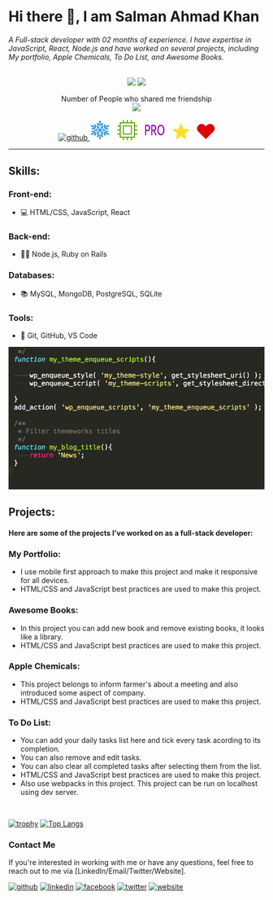 # Hi there 👋, I am Salman Ahmad Khan <br>
###### A Full-stack developer with 02 months of experience. I have expertise in JavaScript, React, Node.js and have worked on several projects, including My portfolio, Apple Chemicals, To Do List, and Awesome Books. <br>
<div align="center"> 
  <img src="https://github-readme-stats.vercel.app/api?username=fpsapc&show_icons=true&count_private=true" width='400'/>
  <img src="https://streak-stats.demolab.com/?user=fpsapc" width='430'/>
</div>

<p align="center"> 
  Number of People who shared me friendship <br>
  <img src="https://profile-counter.glitch.me/fpsapc/count.svg" />
</p>
<div align="center">
<a href='https://github.com/fpsapc/'><img src='https://cdn.jsdelivr.net/npm/simple-icons@3.0.1/icons/github.svg' alt='github' height='40'>
<a href='https://archiveprogram.github.com/'><img src='https://raw.githubusercontent.com/acervenky/animated-github-badges/master/assets/acbadge.gif' width='40' height='40'></a> <a href='https://docs.github.com/en/developers'><img src='https://raw.githubusercontent.com/acervenky/animated-github-badges/master/assets/devbadge.gif' width='40' height='40'></a> <a href='https://github.com/pricing'><img src='https://raw.githubusercontent.com/acervenky/animated-github-badges/master/assets/pro.gif' width='40' height='40'></a> <a href='https://stars.github.com/'><img src='https://raw.githubusercontent.com/acervenky/animated-github-badges/master/assets/starbadge.gif' width='35' height='35'></a> <a href='https://docs.github.com/en/github/supporting-the-open-source-community-with-github-sponsors'><img src='https://raw.githubusercontent.com/acervenky/animated-github-badges/master/assets/sponsorbadge.gif' width='35' height='35'></a>
</div> <hr>
  
## Skills:
### Front-end:
- 💻 HTML/CSS, JavaScript, React 

### Back-end: 
- 👩‍💻 Node.js, Ruby on Rails 

### Databases:
- 📚 MySQL, MongoDB, PostgreSQL, SQLite 

### Tools:
- 🔨 Git, GitHub, VS Code

![I am a Full Stack Developer](https://github.com/fpsapc/fpsapc/blob/main/coding.gif) <br>
## Projects:
#### Here are some of the projects I've worked on as a full-stack developer:

### My Portfolio:
- I use mobile first approach to make this project and make it responsive for all devices. 
- HTML/CSS and JavaScript best practices are used to make this project.

### Awesome Books:
- In this project you can add new book and remove existing books, it looks like a library.
- HTML/CSS and JavaScript best practices are used to make this project.

### Apple Chemicals:
- This project belongs to inform farmer's about a meeting and also introduced some aspect of company.
- HTML/CSS and JavaScript best practices are used to make this project.

### To Do List:
- You can add your daily tasks list here and tick every task acording to its completion.
- You can also remove and edit tasks. 
- You can also clear all completed tasks after selecting them from the list.
- HTML/CSS and JavaScript best practices are used to make this project.
- Also use webpacks in this project. This project can be run on localhost using dev server.

 

[![trophy](https://github-profile-trophy.vercel.app/?username=fpsapc)](https://github.com/ryo-ma/github-profile-trophy)
[![Top Langs](https://github-readme-stats.vercel.app/api/top-langs/?username=fpsapc)](https://github.com/anuraghazra/github-readme-stats)


### Contact Me
If you're interested in working with me or have any questions, feel free to reach out to me via [LinkedIn/Email/Twitter/Website].

[<img src='https://cdn.jsdelivr.net/npm/simple-icons@3.0.1/icons/github.svg' alt='github' height='40'>](https://github.com/fpsapc) 
[<img src='https://cdn.jsdelivr.net/npm/simple-icons@3.0.1/icons/linkedin.svg' alt='linkedin' height='40'>](https://www.linkedin.com/in/salmanahmad1987/)
[<img src='https://cdn.jsdelivr.net/npm/simple-icons@3.0.1/icons/facebook.svg' alt='facebook' height='40'>](https://www.facebook.com/salmansami_a@yahoo.com)
[<img src='https://cdn.jsdelivr.net/npm/simple-icons@3.0.1/icons/twitter.svg' alt='twitter' height='40'>](https://twitter.com/salmanahmadkhan1987)
[<img src='https://cdn.jsdelivr.net/npm/simple-icons@3.0.1/icons/icloud.svg' alt='website' height='40'>](https://fpsapc.github.io/MicroverseStudentProject1/)
